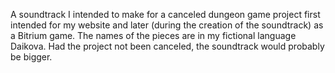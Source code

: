 A soundtrack I intended to make for a canceled dungeon game project first intended for my website and later (during the creation of the soundtrack) as a Bitrium game. The names of the pieces are in my fictional language Daikova. Had the project not been canceled, the soundtrack would probably be bigger.
